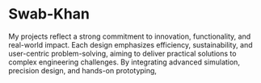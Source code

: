 # Swab-Khan
My projects reflect a strong commitment to innovation, functionality, and real-world impact. Each design emphasizes efficiency, sustainability, and user-centric problem-solving, aiming to deliver practical solutions to complex engineering challenges. By integrating advanced simulation, precision design, and hands-on prototyping, 
